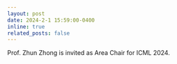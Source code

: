 ```yaml
---
layout: post
date: 2024-2-1 15:59:00-0400
inline: true
related_posts: false
---
```


Prof. Zhun Zhong is invited as Area Chair for ICML 2024.